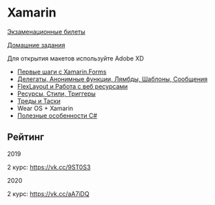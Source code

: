 # Xamarin
[Экзаменационные билеты](https://pavlenkodr.github.io/XamarinStudents/Exam)

[Домашние задания](https://pavlenkodr.github.io/XamarinStudents/Hometasks)

Для открытия макетов используйте Adobe XD

* [Первые шаги с Xamarin.Forms](https://pavlenkodr.github.io/XamarinStudents/Lesson1)
* [Делегаты, Анонимные функции, Лямбды, Шаблоны, Сообщения](https://pavlenkodr.github.io/XamarinStudents/Lesson2)
* [FlexLayout и Работа с веб ресурсами](https://pavlenkodr.github.io/XamarinStudents/Lesson3)
* [Ресурсы, Стили, Триггеры](https://pavlenkodr.github.io/XamarinStudents/Lesson4)
* [Треды и Таски](https://pavlenkodr.github.io/XamarinStudents/Lesson6)
* Wear OS + Xamarin
* [Полезные особенности C#](https://pavlenkodr.github.io/XamarinStudents/Lesson5)

## Рейтинг

2019

2 курс: https://vk.cc/9ST0S3

2020

2 курс: https://vk.cc/aA7iDQ